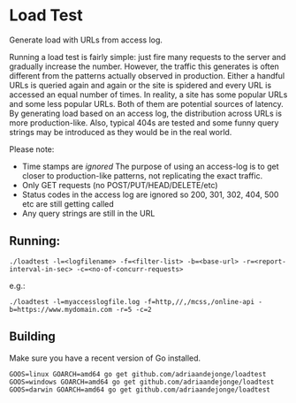 # Load Test
Generate load with URLs from access log. 

Running a load test is fairly simple: just fire many requests to the server and gradually increase the number. However, the traffic this generates is often different from the patterns actually observed in production. Either a handful URLs is queried again and again or the site is spidered and every URL is accessed an equal number of times. In reality, a site has some popular URLs and some less popular URLs. Both of them are potential sources of latency. By generating load based on an access log, the distribution across URLs is more production-like. Also, typical 404s are tested and some funny query strings may be introduced as they would be in the real world.

Please note:
 * Time stamps are *ignored* The purpose of using an access-log is to get closer to production-like patterns, not replicating the exact traffic.
 * Only GET requests (no POST/PUT/HEAD/DELETE/etc)
 * Status codes in the access log are ignored so 200, 301, 302, 404, 500 etc are still getting called
 * Any query strings are still in the URL

## Running:

```
./loadtest -l=<logfilename> -f=<filter-list> -b=<base-url> -r=<report-interval-in-sec> -c=<no-of-concurr-requests>
```


e.g.:
```
./loadtest -l=myaccesslogfile.log -f=http,//,/mcss,/online-api -b=https://www.mydomain.com -r=5 -c=2
```

## Building

Make sure you have a recent version of Go installed.

```
GOOS=linux GOARCH=amd64 go get github.com/adriaandejonge/loadtest
GOOS=windows GOARCH=amd64 go get github.com/adriaandejonge/loadtest
GOOS=darwin GOARCH=amd64 go get github.com/adriaandejonge/loadtest
```
